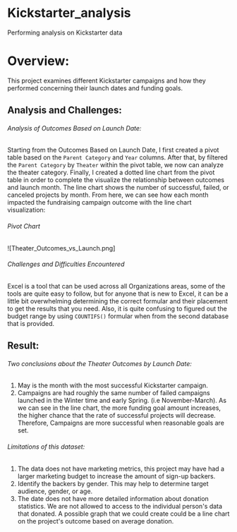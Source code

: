 # Kickstarter_analysis
Performing analysis on Kickstarter data
# Overview: 
This project examines different Kickstarter campaigns and how they performed concerning their launch dates and funding goals. 
## Analysis and Challenges: 
###### Analysis of Outcomes Based on Launch Date:
Starting from the Outcomes Based on Launch Date, I first created a pivot table based on the `Parent Category` and `Year` columns. After that, by filtered the `Parent Category` by `Theater` within the pivot table, we now can analyze the theater category. Finally, I created a dotted line chart from the pivot table in order to complete the  visualize the relationship between outcomes and launch month.
The line chart shows the number of successful, failed, or canceled projects by month. From here, we can see how each month impacted the fundraising campaign outcome with the line chart visualization:
###### Pivot Chart
![Theater_Outcomes_vs_Launch.png]
###### Challenges and Difficulties Encountered
Excel is a tool that can be used across all Organizations areas, some of the tools are quite easy to follow, but for anyone that is new to Excel, it can be a little bit overwhelming determining the correct formular and their placement to get the results that you need. Also, it is quite confusing to figured out the budget range by using `COUNTIFS()` formular when from the second database that is provided. 
## Result:
###### Two conclusions about the Theater Outcomes by Launch Date:
1. May is the month with the most successful Kickstarter campaign. 
2. Campaigns are  had roughly the same number of failed campaigns launched in the Winter time and early Spring. (i.e November-March).
As we can see in the line chart, the more funding goal amount increases, the higher chance that the rate of successful projects will decrease. Therefore, Campaigns are more successful when reasonable goals are set.
###### Limitations of this dataset:
1. The data does not have marketing metrics, this project may have had a larger marketing budget to increase the amount of sign-up backers.
2. Identify the backers by gender. This may help to determine target audience, gender, or age.
3. The date does not have more detailed information about donation statistics. We are not allowed to access to the individual person's data that donated.
A possible graph that we could create could be a line chart on the project's outcome based on average donation.
